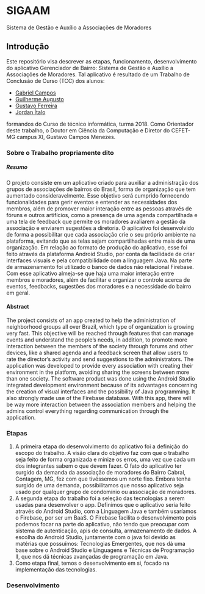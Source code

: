 # SIGAAM
Sistema de Gestão e Auxílio a Associações de Moradores

## Introdução
Este repositório visa descrever as etapas, funcionamento, desenvolvimento do aplicativo Gerenciador de Bairro: Sistema de Gestão e Auxílio a Associações de Moradores. Tal aplicativo é resultado de um Trabalho de Conclusão de Curso (TCC) dos alunos:
- [Gabriel Campos](https://www.linkedin.com/in/gabriel-campos-ba891a1bb/)
- [Guilherme Augusto](https://www.linkedin.com/in/guilherme-augusto-de-oliveira-92a149144/)
- [Gustavo Ferreira](https://www.linkedin.com/in/gustavo-ferreira-a5b409199/)
- [Jordan Ítalo](https://www.linkedin.com/in/jordan-ítalo-amaral-7498511aa/) 

formandos do Curso de técnico informática, turma 2018. Como Orientador deste trabalho, o Doutor em Ciência da Computação e Diretor do CEFET-MG campus XI, Gustavo Campos Menezes. 
### Sobre o Trabalho propriamente dito

##### Resumo

O projeto consiste em um aplicativo criado para auxiliar a administração dos grupos de associações de bairros do Brasil, forma de organização que tem aumentado consideravelmente. Esse objetivo será cumprido fornecendo funcionalidades para gerir eventos e entender as necessidades dos membros, além de promover maior interação entre as pessoas através de fóruns e outros artifícios, como a presença de uma agenda compartilhada e uma tela de feedback que permite os moradores avaliarem a gestão da associação e enviarem sugestões a diretoria. O aplicativo foi desenvolvido de forma a possibilitar que cada associação crie o seu próprio ambiente na plataforma, evitando que as telas sejam compartilhadas entre mais de uma organização. Em relação ao formato de produção do aplicativo, esse foi feito através da plataforma Android Studio, por conta da facilidade de criar interfaces visuais e pela compatibilidade com a linguagem Java. Na parte de armazenamento foi utilizado o banco de dados não relacional Firebase. Com esse aplicativo almeja-se que haja uma maior interação entre membros e moradores, além de facilitar e organizar o controle acerca de eventos, feedbacks, sugestões dos moradores e a necessidade do bairro em geral.

#### Abstract

The project consists of an app created to help the administration of neighborhood groups all over Brazil, which type of organization is growing very fast. This objective will be reached through features that can manage events and understand the people’s needs, in addition, to promote more interaction between the members of the society through forums and other devices, like a shared agenda and a feedback screen that allow users to rate the director’s activity and send suggestions to the administrators. The application was developed to provide every association with creating their environment in the platform, avoiding sharing the screens between more than one society. The software product was done using the Android Studio integrated development environment because of its advantages concerning the creation of visual interfaces and the possibility of Java programming. It also strongly made use of the Firebase database. With this app, there will be way more interaction between the association members and helping the admins control everything regarding communication through the application.

### Etapas
1. A primeira etapa do desenvolvimento do aplicativo foi a definição do escopo do trabalho. A visão clara do objetivo faz com que o trabalho seja feito de forma organizada e minize os erros, uma vez que cada um dos integrantes sabem o que devem fazer. O fato do aplicativo ter surgido da demanda da associação de moradores do Bairro Cabral, Contagem, MG, fez com que tivéssemos um norte fixo. Embora tenha surgido de uma demanda, possibilitamos que nosso aplicativo seja usado por qualquer grupo de condomínio ou associação de moradores. 
2. A segunda etapa do trabalho foi a seleção das tecnologias a serem usadas para desenvolver o app. Definimos que o aplicativo seria feito através do Android Studio, com a Linguagem Java e também usaríamos o Firebase, por ser um BaaS. O Firebase facilita o desenvolvimento pois podemos focar na parte do aplicativo, não tendo que preocupar com sistema de autenticação, apis de consulta, armazenamento de dados. A escolha do Android Studio, juntamente com o java foi devido as matérias que possuímos: Tecnologias Emergentes, que nos dá uma base sobre o Android Studio e Linguagens e Técnicas de Programação II, que nos dá técnicas avançadas de programação em Java.
3. Como etapa final, temos o desenvolvimento em si, focado na implementação das tecnologias.

### Desenvolvimento
